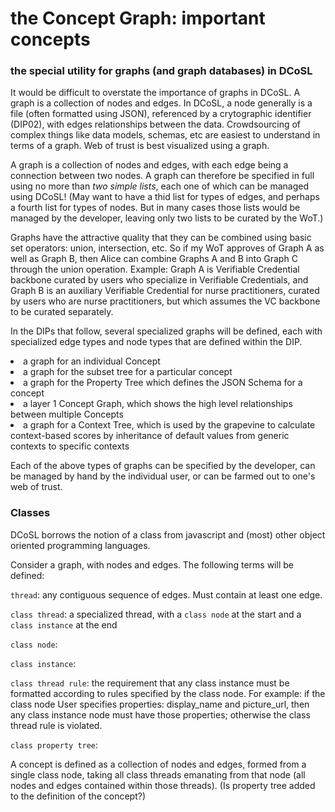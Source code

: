 # the Concept Graph: important concepts

### the special utility for graphs (and graph databases) in DCoSL

It would be difficult to overstate the importance of graphs in DCoSL. A graph is a collection of nodes and edges. In DCoSL, a node generally is a file (often formatted using JSON), referenced by a crytographic identifier (DIP02), with edges relationships between the data. Crowdsourcing of complex things like data models, schemas, etc are easiest to understand in terms of a graph. Web of trust is best visualized using a graph.

A graph is a collection of nodes and edges, with each edge being a connection between two nodes. A graph can therefore be specified in full using no more than <i>two simple lists</i>, each one of which can be managed using DCoSL! (May want to have a thid list for types of edges, and perhaps a fourth list for types of nodes. But in many cases those lists would be managed by the developer, leaving only two lists to be curated by the WoT.)

Graphs have the attractive quality that they can be combined using basic set operators: union, intersection, etc. So if my WoT approves of Graph A as well as Graph B, then Alice can combine Graphs A and B into Graph C through the union operation. Example: Graph A is Verifiable Credential backbone curated by users who specialize in Verifiable Credentials, and Graph B is an auxiliary Verifiable Credential for nurse practitioners, curated by users who are nurse practitioners, but which assumes the VC backbone to be curated separately.

In the DIPs that follow, several specialized graphs will be defined, each with specialized edge types and node types that are defined within the DIP.
<li>a graph for an individual Concept</li>
<li>a graph for the subset tree for a particular concept</li>
<li>a graph for the Property Tree which defines the JSON Schema for a concept</li>
<li>a layer 1 Concept Graph, which shows the high level relationships between multiple Concepts</li>
<li>a graph for a Context Tree, which is used by the grapevine to calculate context-based scores by inheritance of default values from generic contexts to specific contexts</li>

Each of the above types of graphs can be specified by the developer, can be managed by hand by the individual user, or can be farmed out to one's web of trust.

### Classes

DCoSL borrows the notion of a class from javascript and (most) other object oriented programming languages.

Consider a graph, with nodes and edges. The following terms will be defined:

`thread`: any contiguous sequence of edges. Must contain at least one edge.

`class thread`: a specialized thread, with a `class node` at the start and a `class instance` at the end

`class node`:

`class instance`:

`class thread rule`: the requirement that any class instance must be formatted according to rules specified by the class node. For example: if the class node User specifies properties: display_name and picture_url, then any class instance node must have those properties; otherwise the class thread rule is violated.

`class property tree`: 

A concept is defined as a collection of nodes and edges, formed from a single class node, taking all class threads emanating from that node (all nodes and edges contained within those threads). (Is property tree added to the definition of the concept?)
